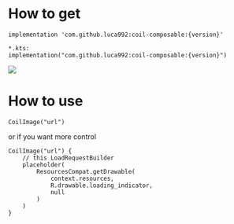 # How to get
```
implementation 'com.github.luca992:coil-composable:{version}'

*.kts:
implementation("com.github.luca992:coil-composable:{version}")
```
[![](https://jitpack.io/v/luca992/coil-composable.svg)](https://jitpack.io/#luca992/coil-composable)

# How to use
```
CoilImage("url")
```

or if you want more control
```
CoilImage("url") {
    // this LoadRequestBuilder
    placeholder(
        ResourcesCompat.getDrawable(
            context.resources,
            R.drawable.loading_indicator,
            null
        )
    )
}
```

